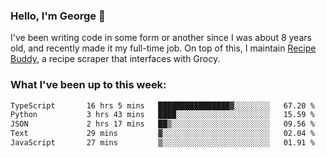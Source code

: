 ### Hello, I'm George 👋

I've been writing code in some form or another since I was about 8 years old, and recently made it my full-time job. On top of this, I maintain [Recipe Buddy](https://github.com/georgegebbett/recipe-buddy), a recipe scraper that interfaces with Grocy.  

<!--
**georgegebbett/georgegebbett** is a ✨ _special_ ✨ repository because its `README.md` (this file) appears on your GitHub profile.

Here are some ideas to get you started:

- 🔭 I’m currently working on ...
- 🌱 I’m currently learning ...
- 👯 I’m looking to collaborate on ...
- 🤔 I’m looking for help with ...
- 💬 Ask me about ...
- 📫 How to reach me: ...
- 😄 Pronouns: ...
- ⚡ Fun fact: ...
-->

### What I've been up to this week:
<!--START_SECTION:waka-->

```txt
TypeScript       16 hrs 5 mins   ████████████████▓░░░░░░░░   67.20 %
Python           3 hrs 43 mins   ████░░░░░░░░░░░░░░░░░░░░░   15.59 %
JSON             2 hrs 17 mins   ██▒░░░░░░░░░░░░░░░░░░░░░░   09.56 %
Text             29 mins         ▓░░░░░░░░░░░░░░░░░░░░░░░░   02.04 %
JavaScript       27 mins         ▒░░░░░░░░░░░░░░░░░░░░░░░░   01.91 %
```

<!--END_SECTION:waka-->
